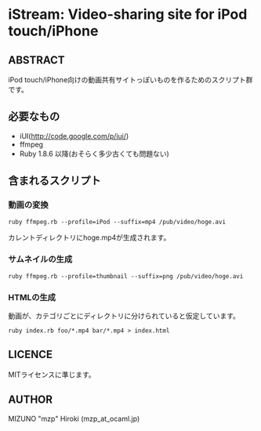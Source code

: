 iStream: Video-sharing site for iPod touch/iPhone
=================================================

ABSTRACT
--------
iPod touch/iPhone向けの動画共有サイトっぽいものを作るためのスクリプト群です。


必要なもの
----------
* iUI(http://code.google.com/p/iui/)
* ffmpeg
* Ruby 1.8.6 以降(おそらく多少古くても問題ない)


含まれるスクリプト
------------------

### 動画の変換 ###

    ruby ffmpeg.rb --profile=iPod --suffix=mp4 /pub/video/hoge.avi

カレントディレクトリにhoge.mp4が生成されます。

### サムネイルの生成 ###

    ruby ffmpeg.rb --profile=thumbnail --suffix=png /pub/video/hoge.avi

### HTMLの生成 ###
動画が、カテゴリごとにディレクトリに分けられていると仮定しています。

    ruby index.rb foo/*.mp4 bar/*.mp4 > index.html

LICENCE
-------
MITライセンスに準じます。


AUTHOR
------
MIZUNO "mzp" Hiroki (mzp_at_ocaml.jp)
